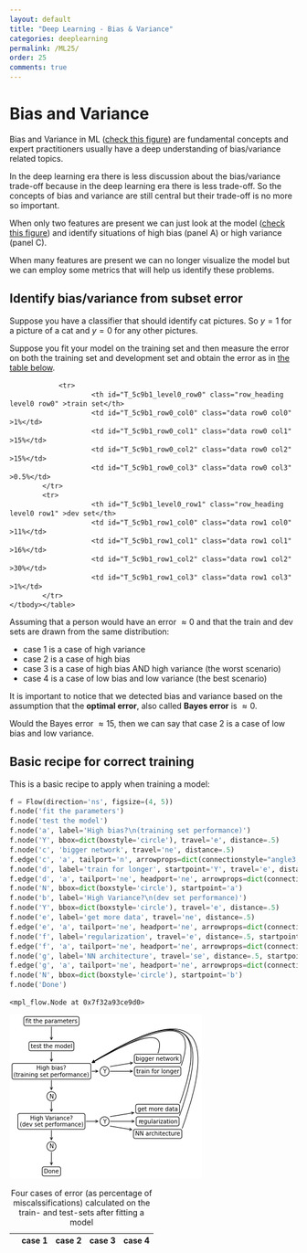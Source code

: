 ```yaml
---
layout: default
title: "Deep Learning - Bias & Variance"
categories: deeplearning
permalink: /ML25/
order: 25
comments: true
---
```


# Bias and Variance
Bias and Variance in ML (<a href="ML8#biasvariance">check this figure</a>)  are fundamental concepts and expert practitioners usually have a deep understanding of bias/variance related topics. 

In the deep learning era there is less discussion about the bias/variance trade-off because in the deep learning era there is less trade-off. So the concepts of bias and variance are still central but their trade-off is no more so important.

When only two features are present we can just look at the model (<a href="ML8#biasvariance">check this figure</a>) and identify situations of high bias (panel A) or high variance (panel C).

When many features are present we can no longer visualize the model but we can employ some metrics that will help us identify these problems.

## Identify bias/variance from subset error
Suppose you have a classifier that should identify cat pictures. So $y=1$ for a picture of a cat and $y=0$ for any other pictures.

Suppose you fit your model on the training set and then measure the error on both the training set and development set and obtain the error as in <a href="#biasvarerror">the table below</a>.




<style  type="text/css" >
</style><table id="T_5c9b1_" id="biasvarerror"><caption>Four cases of error (as percentage of miscalssifications) calculated on the train- and test-sets after fitting a model</caption><thead>    <tr>        <th class="blank level0" ></th>        <th class="col_heading level0 col0" >case 1</th>        <th class="col_heading level0 col1" >case 2</th>        <th class="col_heading level0 col2" >case 3</th>        <th class="col_heading level0 col3" >case 4</th>    </tr></thead><tbody>
                <tr>
                        <th id="T_5c9b1_level0_row0" class="row_heading level0 row0" >train set</th>
                        <td id="T_5c9b1_row0_col0" class="data row0 col0" >1%</td>
                        <td id="T_5c9b1_row0_col1" class="data row0 col1" >15%</td>
                        <td id="T_5c9b1_row0_col2" class="data row0 col2" >15%</td>
                        <td id="T_5c9b1_row0_col3" class="data row0 col3" >0.5%</td>
            </tr>
            <tr>
                        <th id="T_5c9b1_level0_row1" class="row_heading level0 row1" >dev set</th>
                        <td id="T_5c9b1_row1_col0" class="data row1 col0" >11%</td>
                        <td id="T_5c9b1_row1_col1" class="data row1 col1" >16%</td>
                        <td id="T_5c9b1_row1_col2" class="data row1 col2" >30%</td>
                        <td id="T_5c9b1_row1_col3" class="data row1 col3" >1%</td>
            </tr>
    </tbody></table>



Assuming that a person would have an error $\approx 0%$ and that the train and dev sets are drawn from the same distribution:

* case 1 is a case of high variance
* case 2 is a case of high bias
* case 3 is a case of high bias AND high variance (the worst scenario)
* case 4 is a case of low bias and low variance (the best scenario)

It is important to notice that we detected bias and variance based on the assumption that the **optimal error**, also called **Bayes error** is $\approx 0%$.

Would the Bayes error $\approx 15%$, then we can say that case 2 is a case of low bias and low variance.

## Basic recipe for correct training
This is a basic recipe to apply when training a model:


```python
f = Flow(direction='ns', figsize=(4, 5))
f.node('fit the parameters')
f.node('test the model')
f.node('a', label='High bias?\n(training set performance)')
f.node('Y', bbox=dict(boxstyle='circle'), travel='e', distance=.5)
f.node('c', 'bigger network', travel='ne', distance=.5)
f.edge('c', 'a', tailport='n', arrowprops=dict(connectionstyle="angle3,angleA=30,angleB=-110"))
f.node('d', label='train for longer', startpoint='Y', travel='e', distance=.5)
f.edge('d', 'a', tailport='ne', headport='ne', arrowprops=dict(connectionstyle="angle3,angleA=30,angleB=-110"))
f.node('N', bbox=dict(boxstyle='circle'), startpoint='a')
f.node('b', label='High Variance?\n(dev set performance)')
f.node('Y', bbox=dict(boxstyle='circle'), travel='e', distance=.5)
f.node('e', label='get more data', travel='ne', distance=.5)
f.edge('e', 'a', tailport='ne', headport='ne', arrowprops=dict(connectionstyle="angle3,angleA=32,angleB=-110"))
f.node('f', label='regularization', travel='e', distance=.5, startpoint='Y')
f.edge('f', 'a', tailport='ne', headport='ne', arrowprops=dict(connectionstyle="angle3,angleA=32,angleB=-110"))
f.node('g', label='NN architecture', travel='se', distance=.5, startpoint='Y')
f.edge('g', 'a', tailport='ne', headport='ne', arrowprops=dict(connectionstyle="angle3,angleA=32,angleB=-110"))
f.node('N', bbox=dict(boxstyle='circle'), startpoint='b')
f.node('Done')
```




    <mpl_flow.Node at 0x7f32a93ce9d0>




    
![png](ML-25-DeepLearningBiasVariance_files/ML-25-DeepLearningBiasVariance_6_1.png)
    

